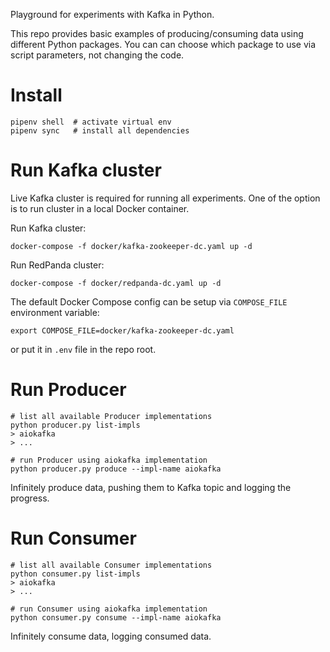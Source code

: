 Playground for experiments with Kafka in Python. 

This repo provides basic examples of producing/consuming data using different Python packages. You can can choose which package to use via script parameters, not changing the code.


# Install

```shell
pipenv shell  # activate virtual env
pipenv sync   # install all dependencies
```

# Run Kafka cluster
Live Kafka cluster is required for running all experiments. One of the option is to run cluster in a local Docker container. 

Run Kafka cluster:
```shell
docker-compose -f docker/kafka-zookeeper-dc.yaml up -d
```

Run RedPanda cluster:
```shell
docker-compose -f docker/redpanda-dc.yaml up -d
```

The default Docker Compose config can be setup via `COMPOSE_FILE` environment variable:

```shell
export COMPOSE_FILE=docker/kafka-zookeeper-dc.yaml
```
or put it in `.env` file in the repo root.

# Run Producer
```shell
# list all available Producer implementations
python producer.py list-impls
> aiokafka
> ...

# run Producer using aiokafka implementation
python producer.py produce --impl-name aiokafka
```
Infinitely produce data, pushing them to Kafka topic and logging the progress. 

# Run Consumer
```shell
# list all available Consumer implementations
python consumer.py list-impls
> aiokafka
> ...

# run Consumer using aiokafka implementation
python consumer.py consume --impl-name aiokafka
```
Infinitely consume data, logging consumed data. 